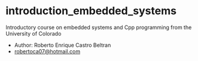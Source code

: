 # introduction_embedded_systems
Introductory course on embedded systems and Cpp programming from the University of Colorado

* Author: Roberto Enrique Castro Beltran
* robertoca07@hotmail.com
